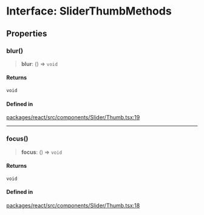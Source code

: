# Interface: SliderThumbMethods

## Properties

### blur()

> **blur**: () => `void`

#### Returns

`void`

#### Defined in

[packages/react/src/components/Slider/Thumb.tsx:19](https://github.com/m1m0zzz/tremolo-ui/blob/7d11785da2668f64368eae498b8e04db28c30096/packages/react/src/components/Slider/Thumb.tsx#L19)

***

### focus()

> **focus**: () => `void`

#### Returns

`void`

#### Defined in

[packages/react/src/components/Slider/Thumb.tsx:18](https://github.com/m1m0zzz/tremolo-ui/blob/7d11785da2668f64368eae498b8e04db28c30096/packages/react/src/components/Slider/Thumb.tsx#L18)
